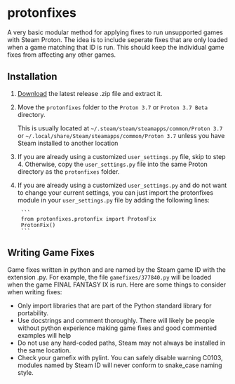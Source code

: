 # protonfixes	

A very basic modular method for applying fixes to run unsupported games with Steam Proton. The idea is to include seperate fixes that are only loaded when a game matching that ID is run. This should keep the individual game fixes from affecting any other games.

## Installation

1. [Download](https://github.com/simons-public/protonfixes/archive/1.0.0.zip) the latest release .zip file and extract it.

2. Move the `protonfixes` folder to the `Proton 3.7` or `Proton 3.7 Beta` directory. 

	This is usually located at `~/.steam/steam/steamapps/common/Proton 3.7` or `~/.local/share/Steam/steamapps/common/Proton 3.7` unless you have Steam installed to another location

3. If you are already using a customized `user_settings.py` file, skip to step 4. Otherwise, copy the `user_settings.py` file into the same Proton directory as the `protonfixes` folder.

4. If you are already using a customized `user_settings.py` and do not want to change your current settings, you can just import the protonfixes module in your `user_settings.py` file by adding the following lines:

		```
		from protonfixes.protonfix import ProtonFix
		ProtonFix()
		```

## Writing Game Fixes
Game fixes written in python and are named by the Steam game ID with the extension .py. For example, the file `gamefixes/377840.py` will be loaded when the game FINAL FANTASY IX is run. Here are some things to consider when writing fixes:

- Only import libraries that are part of the Python standard library for portability.
- Use docstrings and comment thoroughly. There will likely be people without python experience making game fixes and good commented examples will help
- Do not use any hard-coded paths, Steam may not always be installed in the same location.
- Check your gamefix with pylint. You can safely disable warning C0103, modules named by Steam ID will never conform to snake_case naming style.
